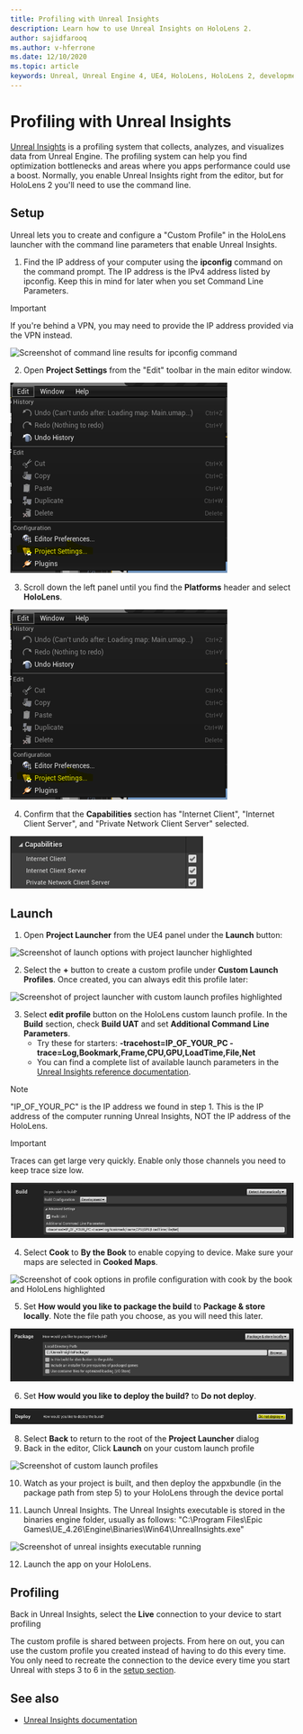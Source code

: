 ```yaml
---
title: Profiling with Unreal Insights
description: Learn how to use Unreal Insights on HoloLens 2.
author: sajidfarooq
ms.author: v-hferrone
ms.date: 12/10/2020
ms.topic: article
keywords: Unreal, Unreal Engine 4, UE4, HoloLens, HoloLens 2, development, profling, unreal insights, documentation, guides, features, holograms, game development, mixed reality headset, windows mixed reality headset, virtual reality headset
---
```


# Profiling with Unreal Insights

[Unreal Insights](https://docs.unrealengine.com/TestingAndOptimization/PerformanceAndProfiling/UnrealInsights/Overview/index.html) is a profiling system that collects, analyzes, and visualizes data from Unreal Engine. The profiling system can help you find optimization bottlenecks and areas where you apps performance could use a boost. Normally, you enable Unreal Insights right from the editor, but for HoloLens 2 you'll need to use the command line.

## Setup

Unreal lets you to create and configure a "Custom Profile" in the HoloLens launcher with the command line parameters that enable Unreal Insights.

1. Find the IP address of your computer using the **ipconfig** command on the command prompt. The IP address is the IPv4 address listed by ipconfig. Keep this in mind for later when you set Command Line Parameters.

> [!IMPORTANT]
> If you're behind a VPN, you may need to provide the IP address provided via the VPN instead.

![Screenshot of command line results for ipconfig command](images/unreal-insights-img-01.png)

2. Open **Project Settings** from the "Edit" toolbar in the main editor window.

![Screenshot of Edit dropdown with Project Settings highlighted](images/unreal-insights-img-15.png)

3. Scroll down the left panel until you find the **Platforms** header and select **HoloLens**.

![Screenshot of the Platforms section in the Project Settings left panel with HoloLens highlighted](images/unreal-insights-img-15.png)

4. Confirm that the **Capabilities** section has "Internet Client", "Internet Client Server", and "Private Network Client Server" selected.

![Screenshot of Capabilities options with Internet Client, Internet Client Server, and Private Network Client Server selected](images/unreal-insights-img-14.png)

## Launch

1. Open **Project Launcher** from the UE4 panel under the **Launch** button:

![Screenshot of launch options with project launcher highlighted](images/unreal-insights-img-07.png)

2. Select the **+** button to create a custom profile under **Custom Launch Profiles**. Once created, you can always edit this profile later:

![Screenshot of project launcher with custom launch profiles highlighted](images/unreal-insights-img-08.png)

3. Select **edit profile** button on the HoloLens custom launch profile. In the **Build** section, check **Build UAT** and set **Additional Command Line Parameters**.
   <!-- TODO: Need more detail on what this parameter does and where to find others. -->
   - Try these for starters: **-tracehost=IP_OF_YOUR_PC -trace=Log,Bookmark,Frame,CPU,GPU,LoadTime,File,Net**
   - You can find a complete list of available launch parameters in the [Unreal Insights reference documentation](https://docs.unrealengine.com/TestingAndOptimization/PerformanceAndProfiling/UnrealInsights/Reference/index.html).

> [!NOTE]
> "IP_OF_YOUR_PC" is the IP address we found in step 1. This is the IP address of the computer running Unreal Insights, NOT the IP address of the HoloLens.

> [!IMPORTANT]
> Traces can get large very quickly. Enable only those channels you need to keep trace size low.

![Screenshot of Build options in profile configuration](images/unreal-insights-img-17.png)

4. Select **Cook** to **By the Book** to enable copying to device. Make sure your maps are selected in **Cooked Maps**.

![Screenshot of cook options in profile configuration with cook by the book and HoloLens highlighted](images/unreal-insights-img-09.png)

5. Set **How would you like to package the build** to **Package & store locally**. Note the file path you choose, as you will need this later.

![Screenshot of package options in profile configuration set to package and store locally](images/unreal-insights-img-18.png)

6. Set **How would you like to deploy the build?** to **Do not deploy**.

![Screenshot of deploy options in profile configuration with deploy set to do not deploy](images/unreal-insights-img-19.png)

8. Select **Back** to return to the root of the **Project Launcher** dialog
9. Back in the editor, Click **Launch** on your custom launch profile

![Screenshot of custom launch profiles](images/unreal-insights-img-13.png)

10. Watch as your project is built, and then deploy the appxbundle (in the package path from step 5) to your HoloLens through the device portal

11. Launch Unreal Insights. The Unreal Insights executable is stored in the binaries engine folder, usually as follows: "C:\Program Files\Epic Games\UE_4.26\Engine\Binaries\Win64\UnrealInsights.exe"

![Screenshot of unreal insights executable running](images/unreal-insights-img-12.png)

12. Launch the app on your HoloLens.

## Profiling

Back in Unreal Insights, select the **Live** connection to your device to start profiling

The custom profile is shared between projects. From here on out, you can use the custom profile you created instead of having to do this every time. You only need to recreate the connection to the device every time you start Unreal with steps 3 to 6 in the [setup section](#setup).

## See also

- [Unreal Insights documentation](https://docs.unrealengine.com/TestingAndOptimization/PerformanceAndProfiling/UnrealInsights/index.html)
